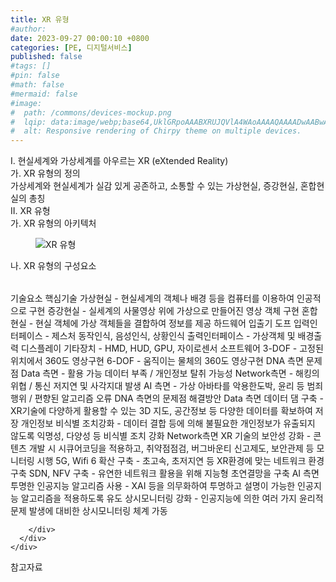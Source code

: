 ```yaml
---
title: XR 유형
#author: 
date: 2023-09-27 00:00:10 +0800
categories: [PE, 디지털서비스]
published: false
#tags: []
#pin: false
#math: false
#mermaid: false
#image:
#  path: /commons/devices-mockup.png
#  lqip: data:image/webp;base64,UklGRpoAAABXRUJQVlA4WAoAAAAQAAAADwAABwAAQUxQSDIAAAARL0AmbZurmr57yyIiqE8oiG0bejIYEQTgqiDA9vqnsUSI6H+oAERp2HZ65qP/VIAWAFZQOCBCAAAA8AEAnQEqEAAIAAVAfCWkAALp8sF8rgRgAP7o9FDvMCkMde9PK7euH5M1m6VWoDXf2FkP3BqV0ZYbO6NA/VFIAAAA
#  alt: Responsive rendering of Chirpy theme on multiple devices.
---
```


<div class="post-wrap">
  <div class="para">
    <div class="para-title">
      I. 현실세계와 가상세계를 아우르는 XR (eXtended Reality)
    </div>
    <div class="para-cntnt">
      <div class="para">
        <div class="para-title">
          가. XR 유형의 정의
        </div>
        <div class="para-cntnt">
            가상세계와 현실세계가 실감 있게 공존하고, 소통할 수 있는 가상현실, 증강현실, 혼합현실의 총칭
        </div>
      </div>
    </div>
  </div>
  
  <div class="para">
    <div class="para-title">
      II. XR 유형
    </div>
    <div class="para-cntnt">
      <div class="para">
        <div class="para-title">
          가. XR 유형의 아키텍처
        </div>
        <div class="para-cntnt">
          <figure class="post-figure">
            <img src="/assets/img/posts/XR-유형.png" alt="XR 유형">
<!--            <figcaption>Source: Unveiling the Metaverse: Exploring Emerging Trends, Multifaceted Perspectives, and Future Challenges</figcaption>-->
          </figure>
        </div>
      </div>
      <div class="para">
        <div class="para-title">
          나. XR 유형의 구성요소
        </div>
        <div class="para-cntnt">
          <table class="post-table">
          </table>
          기술요소
  핵심기술
    가상현실 - 현실세계의 객체나 배경 등을 컴퓨터를 이용하여 인공적으로 구현
    증강현실 - 실세계의 사물영상 위에 가상으로 만들어진 영상 객체 구현
    혼합현실 - 현실 객체에 가상 객체들을 결합하여 정보를 제공
  하드웨어 입출기 도프
    입력인터페이스 - 제스처 동작인식, 음성인식, 상황인식
    출력인터페이스 - 가상객체 및 배경출력 디스플레이
    기타장치 - HMD, HUD, GPU, 자이로센서
  소프트웨어
    3-DOF - 고정된위치에서 360도 영상구현
    6-DOF - 움직이는 물체의 360도 영상구현
DNA 측면 문제점
  Data 측면 - 활용 가능 데이터 부족 / 개인정보 탈취 가능성 
  Network측면 - 해킹의 위협 / 통신 저지연 및 사각지대 발생
  AI 측면 - 가상 아바타를 악용한도박, 윤리 등 범죄행위 / 편향된 알고리즘 오류
DNA 측면의 문제점 해결방안
  Data 측면
    데이터 댐 구축 - XR기술에 다양하게 활용할 수 있는 3D 지도, 공간정보 등 다양한 데이터를 확보하여 저장
    개인정보 비식별 조치강화 - 데이터 결합 등에 의해 불필요한 개인정보가 유출되지 않도록 익명성, 다양성 등 비식별 조치 강화  
  Network측면
    XR 기술의 보안성 강화 - 콘텐츠 개발 시 시큐어코딩을 적용하고, 취약점점검, 버그바운티 신고제도, 보안관제 등 모니터링 시행
    5G, Wifi 6 확산 구축 - 초고속, 초저지연 등 XR환경에 맞는 네트워크 환경 구축
    SDN, NFV 구축 - 유연한 네트워크 활용을 위해 지능형 초연결망을 구축
  AI 측면
    투명한 인공지능 알고리즘 사용 - XAI 등을 의무화하여 투명하고 설명이 가능한 인공지능 알고리즘을 적용하도록 유도
    상시모니터링 강화 - 인공지능에 의한 여러 가지 윤리적 문제 발생에 대비한 상시모니터링 체계 가동

        </div>
      </div>
    </div>
  </div>

  <div class="refr-wrap">
    <div class="refr-title">
        참고자료
    </div>
    <ol class="refr-list">
    <!--    <li>(나현식, 최대선) <a target="_blank" href="https://scienceon.kisti.re.kr/commons/util/originalView.do?cn=JAKO202225948430499&oCn=JAKO202225948430499&dbt=JAKO&journal=NJOU00291864">메타버스 보안 위협 요소 및 대응 방안 검토</a></li>-->
    <!--    <li>(M. Uddin, S. Manickam, H. Ullah, M. Obaidat and A. Dandoush) <a target="_blank" href="https://ieeexplore.ieee.org/abstract/document/10138386">Unveiling the Metaverse: Exploring Emerging Trends, Multifaceted Perspectives, and Future Challenges</a></li>-->
    </ol>
  </div>
</div>
